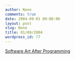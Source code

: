 ```yaml
---
author: None
comments: true
date: 2004-09-01 00:00:00
layout: post
slug: None
title: 01/09/2004
wordpress_id: 77
---
```


[Software Art After Programming](http://www.metamute.com/look/article.tpl?IdLanguage=1&IdPublication=1&NrIssue=28&NrSection=10&NrArticle=1397&ST_max=0)
